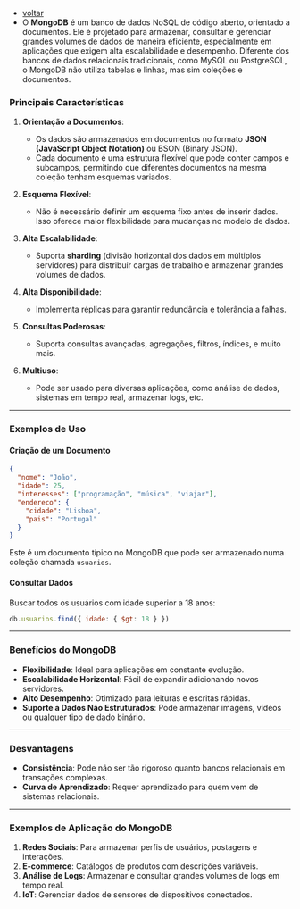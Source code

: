 - [voltar](https://github.com/0joseDark/modules/blob/main/README.md)
- O **MongoDB** é um banco de dados NoSQL de código aberto, orientado a documentos. Ele é projetado para armazenar, consultar e gerenciar grandes volumes de dados de maneira eficiente, especialmente em aplicações que exigem alta escalabilidade e desempenho. Diferente dos bancos de dados relacionais tradicionais, como MySQL ou PostgreSQL, o MongoDB não utiliza tabelas e linhas, mas sim coleções e documentos.

### Principais Características
1. **Orientação a Documentos**:
   - Os dados são armazenados em documentos no formato **JSON (JavaScript Object Notation)** ou BSON (Binary JSON).
   - Cada documento é uma estrutura flexível que pode conter campos e subcampos, permitindo que diferentes documentos na mesma coleção tenham esquemas variados.

2. **Esquema Flexível**:
   - Não é necessário definir um esquema fixo antes de inserir dados. Isso oferece maior flexibilidade para mudanças no modelo de dados.

3. **Alta Escalabilidade**:
   - Suporta **sharding** (divisão horizontal dos dados em múltiplos servidores) para distribuir cargas de trabalho e armazenar grandes volumes de dados.

4. **Alta Disponibilidade**:
   - Implementa réplicas para garantir redundância e tolerância a falhas.

5. **Consultas Poderosas**:
   - Suporta consultas avançadas, agregações, filtros, índices, e muito mais.

6. **Multiuso**:
   - Pode ser usado para diversas aplicações, como análise de dados, sistemas em tempo real, armazenar logs, etc.

---

### Exemplos de Uso

#### Criação de um Documento
```json
{
  "nome": "João",
  "idade": 25,
  "interesses": ["programação", "música", "viajar"],
  "endereco": {
    "cidade": "Lisboa",
    "pais": "Portugal"
  }
}
```
Este é um documento típico no MongoDB que pode ser armazenado numa coleção chamada `usuarios`.

#### Consultar Dados
Buscar todos os usuários com idade superior a 18 anos:
```javascript
db.usuarios.find({ idade: { $gt: 18 } })
```

---

### Benefícios do MongoDB
- **Flexibilidade**: Ideal para aplicações em constante evolução.
- **Escalabilidade Horizontal**: Fácil de expandir adicionando novos servidores.
- **Alto Desempenho**: Otimizado para leituras e escritas rápidas.
- **Suporte a Dados Não Estruturados**: Pode armazenar imagens, vídeos ou qualquer tipo de dado binário.

---

### Desvantagens
- **Consistência**: Pode não ser tão rigoroso quanto bancos relacionais em transações complexas.
- **Curva de Aprendizado**: Requer aprendizado para quem vem de sistemas relacionais.

---

### Exemplos de Aplicação do MongoDB
1. **Redes Sociais**: Para armazenar perfis de usuários, postagens e interações.
2. **E-commerce**: Catálogos de produtos com descrições variáveis.
3. **Análise de Logs**: Armazenar e consultar grandes volumes de logs em tempo real.
4. **IoT**: Gerenciar dados de sensores de dispositivos conectados.
